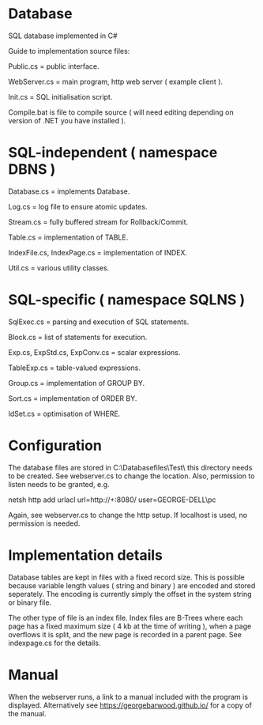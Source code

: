 # Database
SQL database implemented in C#

Guide to implementation source files:

Public.cs = public interface.

WebServer.cs = main program, http web server ( example client ).

Init.cs = SQL initialisation script.

Compile.bat is file to compile source ( will need editing depending on version of .NET you have installed ).

SQL-independent ( namespace DBNS )
================================

Database.cs = implements Database.

Log.cs = log file to ensure atomic updates.

Stream.cs = fully buffered stream for Rollback/Commit.

Table.cs = implementation of TABLE.

IndexFile.cs, IndexPage.cs = implementation of INDEX.

Util.cs = various utility classes.

SQL-specific ( namespace SQLNS )
================================

SqlExec.cs = parsing and execution of SQL statements.

Block.cs = list of statements for execution.

Exp.cs, ExpStd.cs, ExpConv.cs = scalar expressions.

TableExp.cs = table-valued expressions.

Group.cs = implementation of GROUP BY.

Sort.cs = implementation of ORDER BY.

IdSet.cs = optimisation of WHERE.

Configuration
=============

The database files are stored in C:\Databasefiles\Test\ this directory needs to be created.
See webserver.cs to change the location. Also, permission to listen needs to be granted, e.g.

netsh http add urlacl url=http://+:8080/ user=GEORGE-DELL\pc

Again, see webserver.cs to change the http setup. If localhost is used, no permission is needed.

Implementation details
======================

Database tables are kept in files with a fixed record size. This is possible because variable length values ( string and binary ) are encoded and stored seperately. The encoding is currently simply the offset in the system string or binary file.

The other type of file is an index file. Index files are B-Trees where each page has a fixed maximum size ( 4 kb at the time of writing ), when a page overflows it is split, and the new page is recorded in a parent page. See indexpage.cs for the details.

Manual
======
When the webserver runs, a link to a manual included with the program is displayed. Alternatively see https://georgebarwood.github.io/ for a copy of the manual.

